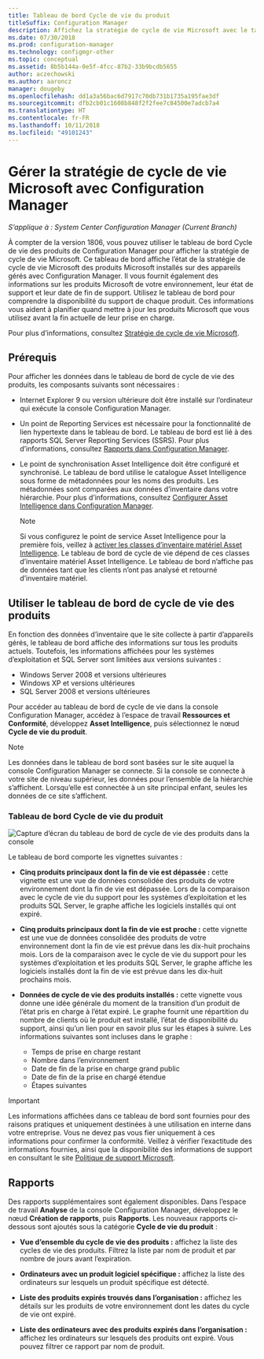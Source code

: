 ```yaml
---
title: Tableau de bord Cycle de vie du produit
titleSuffix: Configuration Manager
description: Affichez la stratégie de cycle de vie Microsoft avec le tableau de bord Cycle de vie des produits dans Configuration Manager.
ms.date: 07/30/2018
ms.prod: configuration-manager
ms.technology: configmgr-other
ms.topic: conceptual
ms.assetid: 8b5b144a-0e5f-4fcc-87b2-33b9bcdb5655
author: aczechowski
ms.author: aaroncz
manager: dougeby
ms.openlocfilehash: dd1a3a56bac6d7917c70db731b1735a195fae3df
ms.sourcegitcommit: dfb2cb01c1608b848f2f2fee7c84500e7adcb7a4
ms.translationtype: HT
ms.contentlocale: fr-FR
ms.lasthandoff: 10/11/2018
ms.locfileid: "49101243"
---
```

# <a name="manage-microsoft-lifecycle-policy-with-configuration-manager"></a>Gérer la stratégie de cycle de vie Microsoft avec Configuration Manager

*S’applique à : System Center Configuration Manager (Current Branch)*

À compter de la version 1806, vous pouvez utiliser le tableau de bord Cycle de vie des produits de Configuration Manager pour afficher la stratégie de cycle de vie Microsoft. Ce tableau de bord affiche l’état de la stratégie de cycle de vie Microsoft des produits Microsoft installés sur des appareils gérés avec Configuration Manager. Il vous fournit également des informations sur les produits Microsoft de votre environnement, leur état de support et leur date de fin de support. Utilisez le tableau de bord pour comprendre la disponibilité du support de chaque produit. Ces informations vous aident à planifier quand mettre à jour les produits Microsoft que vous utilisez avant la fin actuelle de leur prise en charge.  

Pour plus d’informations, consultez [Stratégie de cycle de vie Microsoft](https://support.microsoft.com/lifecycle).



## <a name="prerequisites"></a>Prérequis 

 Pour afficher les données dans le tableau de bord de cycle de vie des produits, les composants suivants sont nécessaires :  

- Internet Explorer 9 ou version ultérieure doit être installé sur l’ordinateur qui exécute la console Configuration Manager.  

- Un point de Reporting Services est nécessaire pour la fonctionnalité de lien hypertexte dans le tableau de bord. Le tableau de bord est lié à des rapports SQL Server Reporting Services (SSRS). Pour plus d’informations, consultez [Rapports dans Configuration Manager](/sccm/core/servers/manage/reporting).  

- Le point de synchronisation Asset Intelligence doit être configuré et synchronisé. Le tableau de bord utilise le catalogue Asset Intelligence sous forme de métadonnées pour les noms des produits. Les métadonnées sont comparées aux données d’inventaire dans votre hiérarchie. Pour plus d’informations, consultez [Configurer Asset Intelligence dans Configuration Manager](/sccm/core/clients/manage/asset-intelligence/configuring-asset-intelligence).  

     > [!NOTE]  
     > Si vous configurez le point de service Asset Intelligence pour la première fois, veillez à [activer les classes d’inventaire matériel Asset Intelligence](/sccm/core/clients/manage/asset-intelligence/configuring-asset-intelligence#BKMK_EnableAssetIntelligence). Le tableau de bord de cycle de vie dépend de ces classes d’inventaire matériel Asset Intelligence. Le tableau de bord n’affiche pas de données tant que les clients n’ont pas analysé et retourné d’inventaire matériel.  



## <a name="use-the-product-lifecycle-dashboard"></a>Utiliser le tableau de bord de cycle de vie des produits

En fonction des données d’inventaire que le site collecte à partir d’appareils gérés, le tableau de bord affiche des informations sur tous les produits actuels. Toutefois, les informations affichées pour les systèmes d’exploitation et SQL Server sont limitées aux versions suivantes :

- Windows Server 2008 et versions ultérieures
- Windows XP et versions ultérieures
- SQL Server 2008 et versions ultérieures

Pour accéder au tableau de bord de cycle de vie dans la console Configuration Manager, accédez à l’espace de travail **Ressources et Conformité**, développez **Asset Intelligence**, puis sélectionnez le nœud **Cycle de vie du produit**.

> [!NOTE]  
> Les données dans le tableau de bord sont basées sur le site auquel la console Configuration Manager se connecte. Si la console se connecte à votre site de niveau supérieur, les données pour l’ensemble de la hiérarchie s’affichent. Lorsqu’elle est connectée à un site principal enfant, seules les données de ce site s’affichent.

### <a name="product-lifecycle-dashboard"></a>Tableau de bord Cycle de vie du produit

![Capture d’écran du tableau de bord de cycle de vie des produits dans la console](media/product-lifecycle-dashboard.png)

Le tableau de bord comporte les vignettes suivantes :  

- **Cinq produits principaux dont la fin de vie est dépassée :** cette vignette est une vue de données consolidée des produits de votre environnement dont la fin de vie est dépassée. Lors de la comparaison avec le cycle de vie du support pour les systèmes d’exploitation et les produits SQL Server, le graphe affiche les logiciels installés qui ont expiré.  

- **Cinq produits principaux dont la fin de vie est proche :** cette vignette est une vue de données consolidée des produits de votre environnement dont la fin de vie est prévue dans les dix-huit prochains mois. Lors de la comparaison avec le cycle de vie du support pour les systèmes d’exploitation et les produits SQL Server, le graphe affiche les logiciels installés dont la fin de vie est prévue dans les dix-huit prochains mois.  

- **Données de cycle de vie des produits installés :** cette vignette vous donne une idée générale du moment de la transition d’un produit de l’état pris en charge à l’état expiré. Le graphe fournit une répartition du nombre de clients où le produit est installé, l’état de disponibilité du support, ainsi qu’un lien pour en savoir plus sur les étapes à suivre. Les informations suivantes sont incluses dans le graphe :     
    - Temps de prise en charge restant
    - Nombre dans l’environnement 
    - Date de fin de la prise en charge grand public
    - Date de fin de la prise en chargé étendue
    - Étapes suivantes  

> [!IMPORTANT]  
> Les informations affichées dans ce tableau de bord sont fournies pour des raisons pratiques et uniquement destinées à une utilisation en interne dans votre entreprise. Vous ne devez pas vous fier uniquement à ces informations pour confirmer la conformité. Veillez à vérifier l’exactitude des informations fournies, ainsi que la disponibilité des informations de support en consultant le site [Politique de support Microsoft](https://support.microsoft.com/lifecycle).  



## <a name="reporting"></a>Rapports

Des rapports supplémentaires sont également disponibles. Dans l’espace de travail **Analyse** de la console Configuration Manager, développez le nœud **Création de rapports**, puis **Rapports**. Les nouveaux rapports ci-dessous sont ajoutés sous la catégorie **Cycle de vie du produit** :  

- **Vue d’ensemble du cycle de vie des produits :** affichez la liste des cycles de vie des produits. Filtrez la liste par nom de produit et par nombre de jours avant l’expiration.  

- **Ordinateurs avec un produit logiciel spécifique :** affichez la liste des ordinateurs sur lesquels un produit spécifique est détecté.  

- **Liste des produits expirés trouvés dans l’organisation :** affichez les détails sur les produits de votre environnement dont les dates du cycle de vie ont expiré.  

- **Liste des ordinateurs avec des produits expirés dans l’organisation :** affichez les ordinateurs sur lesquels des produits ont expiré. Vous pouvez filtrer ce rapport par nom de produit.

